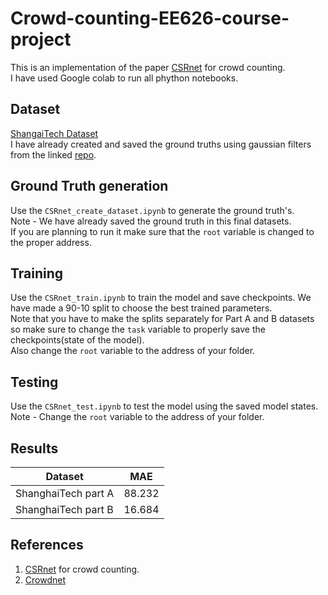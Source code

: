 # Crowd-counting-EE626-course-project

This is an implementation of the paper [CSRnet](https://arxiv.org/abs/1802.10062) for crowd counting.\
I have used Google colab to run all phython notebooks.

## Dataset

[ShangaiTech Dataset](https://drive.google.com/drive/folders/1bKs3w-KfFgyweDwVGpAR_QzCEuz6jm2q?usp=sharing)\
I have already created and saved the ground truths using gaussian filters from the linked [repo](https://github.com/davideverona/deep-crowd-counting_crowdnet\n).

## Ground Truth generation 
Use the `CSRnet_create_dataset.ipynb` to generate the ground truth's.\
Note - We have already saved the ground truth in this final datasets.\
If you are planning to run it make sure that the `root` variable is changed to the proper address. 

## Training
Use the `CSRnet_train.ipynb` to train the model and save checkpoints. We have made a 90-10 split to choose the best trained parameters.\
Note that you have to make the splits separately for Part A and B datasets so make sure to change the `task` variable to properly save the checkpoints(state of the model).\
Also change the `root` variable to the address of your folder.

## Testing
Use the `CSRnet_test.ipynb` to test the model using the saved model states.\
Note - Change the `root` variable to the address of your folder.

## Results

|       Dataset       | MAE           |  
| ------------------- | ------------- |
|ShanghaiTech part A  | 88.232        | 
|ShanghaiTech part B  | 16.684        |


## References

1. [CSRnet](https://arxiv.org/abs/1802.10062) for crowd counting.
2. [Crowdnet](https://github.com/davideverona/deep-crowd-counting_crowdnet\n)
